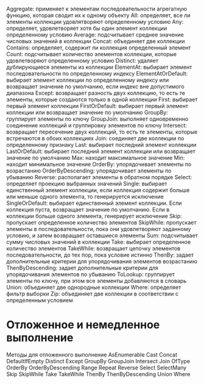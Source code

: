 Aggregate: применяет к элементам последовательности агрегатную функцию, которая сводит их к одному объекту
All: определяет, все ли элементы коллекции удовлятворяют определенному условию
Any: определяет, удовлетворяет хотя бы один элемент коллекции определенному условию
Average: подсчитывает cреднее значение числовых значений в коллекции
Concat: объединяет две коллекции
Contains: определяет, содержит ли коллекция определенный элемент
Count: подсчитывает количество элементов коллекции, которые удовлетворяют определенному условию
Distinct: удаляет дублирующиеся элементы из коллекции
ElementAt: выбирает элемент последовательности по определенному индексу
ElementAtOrDefault: выбирает элемент коллекции по определенному индексу или возвращает значение по умолчанию, если индекс вне допустимого диапазона
Except: возвращает разность двух коллекцию, то есть те элементы, которые создаются только в одной коллекции
First: выбирает первый элемент коллекции
FirstOrDefault: выбирает первый элемент коллекции или возвращает значение по умолчанию
GroupBy: группирует элементы по ключу
GroupJoin: выполняет одновременно соединение коллекций и группировку элементов по ключу
Intersect: возвращает пересечение двух коллекций, то есть те элементы, которые встречаются в обоих коллекциях
Join: соединяет две коллекции по определенному признаку
Last: выбирает последний элемент коллекции
LastOrDefault: выбирает последний элемент коллекции или возвращает значение по умолчанию
Max: находит максимальное значение
Min: находит минимальное значение
OrderBy: упорядочивает элементы по возрастанию
OrderByDescending: упорядочивает элементы по убыванию
Reverse: располагает элементы в обратном порядке
Select: определяет проекцию выбранных значений
Single: выбирает единственный элемент коллекции, если коллекция содержит больше или меньше одного элемента, то генерируется исключение
SingleOrDefault: выбирает единственный элемент коллекции. Если коллекция пуста, возвращает значение по умолчанию. Если в коллекции больше одного элемента, генерирует исключение
Skip: пропускает определенное количество элементов
SkipWhile: пропускает элементы в последовательности, пока они удовлетворяют заданному условию, и затем возвращает оставшиеся элементы
Sum: подсчитывает сумму числовых значений в коллекции
Take: выбирает определенное количество элементов
TakeWhile: возвращает цепочку элементов последовательности, до тех пор, пока условие истинно
ThenBy: задает дополнительные критерии для упорядочивания элементов возрастанию
ThenByDescending: задает дополнительные критерии для упорядочивания элементов по убыванию
ToLookup: группирует элементы по ключу, при этом все элементы добавляются в словарь
Union: объединяет две однородные коллекции
Where: определяет фильтр выборки
Zip: объединяет две коллекции в соответствии с определенным условием

# Отложенное и немедленное выполнение

Методы для отложенного выполнение
  AsEnumerable
  Cast
  Concat
  DefaultIfEmpty
  Distinct
  Except
  GroupBy
  GroupJoin
  Intersect
  Join
  OfType
  OrderBy
  OrderByDescending
  Range
  Repeat
  Reverse
  Select
  SelectMany
  Skip
  SkipWhile
  Take
  TakeWhile
  ThenBy
  ThenByDescending
  Union
  Where
